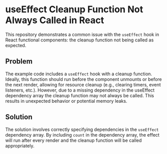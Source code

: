 # useEffect Cleanup Function Not Always Called in React

This repository demonstrates a common issue with the `useEffect` hook in React functional components: the cleanup function not being called as expected.

## Problem
The example code includes a `useEffect` hook with a cleanup function. Ideally, this function should run before the component unmounts or before the next render, allowing for resource cleanup (e.g., clearing timers, event listeners, etc.). However, due to a missing dependency in the useEffect dependency array the cleanup function may not always be called. This results in unexpected behavior or potential memory leaks.

## Solution
The solution involves correctly specifying dependencies in the `useEffect` dependency array. By including `count` in the dependency array, the effect will run after every render and the cleanup function will be called appropriately. 